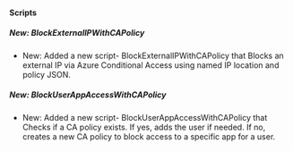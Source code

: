 
#### Scripts

##### New: BlockExternalIPWithCAPolicy

- New: Added a new script- BlockExternalIPWithCAPolicy that Blocks an external IP via Azure Conditional Access using named IP location and policy JSON.

##### New: BlockUserAppAccessWithCAPolicy

- New: Added a new script- BlockUserAppAccessWithCAPolicy that Checks if a CA policy exists. If yes, adds the user if needed. If no, creates a new CA policy to block access to a specific app for a user.
